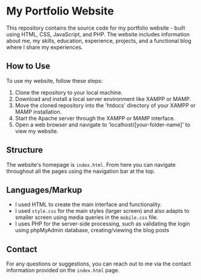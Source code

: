 # My Portfolio Website

This repository contains the source code for my portfolio website - built using HTML, CSS, JavaScript, and PHP. The website includes information about me, my skills, education, experience, projects, and a functional blog where I share my experiences.

## How to Use

To use my website, follow these steps:

1. Clone the repository to your local machine.
2. Download and install a local server environment like XAMPP or MAMP.
3. Move the cloned repository into the 'htdocs' directory of your XAMPP or MAMP installation.
4. Start the Apache server through the XAMPP or MAMP interface.
5. Open a web browser and navigate to 'localhost/[your-folder-name]' to view my website.

## Structure

The website's homepage is `index.html`. From here you can navigate throughout all the pages using the navigation bar at the top.

## Languages/Markup
- I used HTML to create the main interface and functionality.
- I used `style.css` for the main styles (larger screen) and also adapts to smaller screen using media queries in the `mobile.css` file.
- I uses PHP for the server-side processing, such as validating the login using phpMyAdmin database, creating/viewing the blog posts

## Contact

For any questions or suggestions, you can reach out to me via the contact information provided on the `index.html` page.
